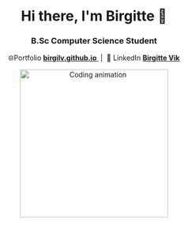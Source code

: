 <h1 align="center">Hi there, I'm Birgitte 👋</h1>
<h3 align="center">B.Sc Computer Science Student</h3>

<p align="center">
  🌐Portfolio 
  <a href="https://birgilv.github.io/" target="_blank">
    <strong>birgilv.github.io</strong>
  </a> &nbsp;|&nbsp;
  💼 LinkedIn 
  <a href="https://www.linkedin.com/in/birgitte-vik-a043a5b9/" target="_blank">
    <strong>Birgitte Vik</strong>
  </a>
</p>

<p align="center">
  <img alt="Coding animation" width="300" src="https://cdn.dribbble.com/users/1277312/screenshots/14733298/media/39b1045e593737587dd60e42c8422d1f.gif" />
</p>
